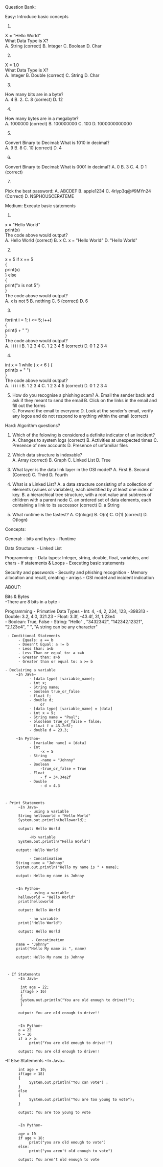 Question Bank:

Easy: Introduce basic concepts

1.  
X = "Hello World"  
What Data Type is X?  
A. String (correct) B. Integer C. Boolean D. Char 

2.  
X = 1.0  
What Data Type is X?  
A. Integer B. Double (correct) C. String D. Char

3.  
How many bits are in a byte?  
A. 4 B. 2. C. 8 (correct) D. 12

4.  
How many bytes are in a megabyte?  
A. 1000000 (correct) B. 100000000 C. 100 D. 1000000000000

5.  
Convert Binary to Decimal: What is 1010 in decimal?  
A. 9 B. 8 C. 10 (correct) D. 4  

6.  
Convert Binary to Decimal: What is 0001 in decimal?
A. 0 B. 3 C. 4. D 1 (correct)

7.  
Pick the best password:
A. ABCDEF B. apple1234 C. 4rlyp3q@#9MYn24 (Correct) D. NSPHOUSCERATEME

Medium: Execute basic statements  

1.  
x = "Hello World"  
print(x)  
The code above would output?  
A. Hello World (correct) B. x C. x = "Hello World" D. "Hello World"

2.  
x = 5
if x == 5  
{  
     print(x)  
} 
else  
{  
  print("x is not 5")  
}  
The code above would output?  
A. x is not 5 B. nothing C. 5 (correct) D. 6  

3.
for(int i = 1; i <= 5; i++)  
{  
    print(i + " ")  
}  
The code above would output?  
A. i i i i i B. 1 2 3 4 C. 1 2 3 4 5 (correct) D. 0 1 2 3 4  

4.  
int x = 1
while ( x < 6 )
{  
   print(x + " ")  
}  
The code above would output?  
A. i i i i i B. 1 2 3 4 C. 1 2 3 4 5 (correct) D. 0 1 2 3 4  

5. How do you recognise a phishing scam?
A. Email the sender back and ask if they meant to send the email B. Click on the links in the email and fill out the forms  
C. Forward the email to everyone D. Look at the sender's email, verify any logos and do not respond to anything within the email (correct)


Hard: Algorithm questions?

1. Which of the folowing is considered a definite indicator of an incident?
A. Changes to system logs (correct) B. Activities at unexpected times C. Presence of new accounts D. Presence of unfamiliar files

2. Which data structure is indexable?  
A. Array (correct) B. Graph C. Linked List D. Tree

3. What layer is the data link layer in the OSI model?
A. First B. Second (Correct) C. Third D. Fourth 

4. What is a Linked List?
A. a data structure consisting of a collection of elements (values or variables), each identified by at least one index or key. B. a hierarchical tree structure, with a root value and subtrees of children with a parent node C. an ordered set of data elements, each containing a link to its successor (correct) D. a String

5. What runtime is the fastest?
A. O(nlogn) B. O(n) C. O(1) (correct) D. O(logn)



Concepts:

General: 
     - bits and bytes
     - Runtime

Data Structure:
     - Linked List
 
Programming: 
     - Data types: Integer, string, double, float, variables, and chars
     - If statements & Loops
     - Executing basic statements

Security and passwords
     - Security and phishing recognition
     - Memory allocation and recall, creating - arrays
     - OSI model and incident indication




ABOUT: 

Bits & Bytes  
     -There are 8 bits in a byte
     -
     
     
     
Programming
    - Primative Data Types
          - Int: 4, -4, 2, 234, 123, -398313
          - Double: 3.2, 4.0, 321.23
          - Float: 3.3f, -43.4f, 3f, 1.23e4        
          - Boolean: True, False
          - String: "Hello" , "3432342", "142342.12321", "2.123e4", " ", "A string can be any character"
     
     
     - Conditional Statements
          - Equals: a == b
          - Doesn't Equal: a != b
          - Less than: a<b
          - Less Than or equal to: a <=b
          - Greater than: a>b
          - Greater than or equal to: a >= b
          
    - Declairing a variable 
         ~In Java~
               - [data type] [variable_name];
               - int x;
               - String name;
               - boolean true_or_false
               - float f;
               - double d;
                    or
               - [data type] [variable_name] = [data]
               - int x = 5;
               - String name = "Paul";
               - bloolean true_or_false = false;
               - float f = 43.2e3f;
               - double d = 23.3;
               
         ~In Python~
               - [varialbe name] = [data]
               - Int
                    -x = 5
               - String
                    -name = "Johnny"
               - Boolean
                    -true_or_false = True
               - Float
                    - f = 34.34e2f
               - Double
                    - d = 4.3
              
              
              
    - Print Statements
          ~In Java~
               - using a variable 
          String helloworld = "Hello World"
          System.out.println(helloworld);
          
          output: Hello World
          
               -No variable
          System.out.println("Hello World") 
         
         output: Hello World
         
               - Concatination
         String name = "Johnny"
         System.out.println("Hello my name is " + name);
         
         output: Hello my name is Johnny
         
         
         ~In Python~
               - using a variable
          helloworld = "Hello World"
          print(helloworld
          
          output: Hello World
          
               - no variable
          print("Hello World")
          
          output: Hello World
          
                - Concatination
         name = "Johnny"
         print("Hello My name is ", name)
         
         output: Hello My name is Johnny
         
          
         
     - If Statements
          ~In Java~
           
           int age = 22;
           if(age > 16)
           {
           System.out.println("You are old enough to drive!!");
           }

          output: You are old enough to drive!!


          ~In Python~
          a = 22
          b = 16
          if a > b: 
               print("You are old enough to drive!!")
               
          output: You are old enough to drive!!     
               
   -If Else Statements
          ~In Java~
          
          int age = 10;
          if(age > 18)
          {
               System.out.println("You can vote") ;
          } 
          else
          {
               System.out.println("You are too young to vote");
          }
          
          output: You are too young to vote
          
          
          ~In Python~
          
          age = 10
          if age > 18:
               print("you are old enough to vote")
          else:
               print("you aren't old enough to vote")
               
          output: You aren't old enough to vote 
               
          
